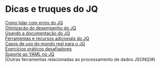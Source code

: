 # Dicas e truques do JQ
[Como lidar com erros do JQ](#)<br>
[Otimização do desempenho do JQ](#)<br>
[Usando a documentação do JQ](#)<br>
[Ferramentas e recursos adicionais do JQ](#)<br>
[Casos de uso do mundo real para o JQ](#)<br>
[Exercícios práticos desafiadores](#)<br>
[Suporte ao YAML no JQ](#)<br>
[Outras ferramentas relacionadas ao processamento de dados JSON]](#)<br>

